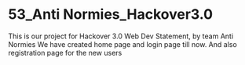 # 53_Anti Normies_Hackover3.0
This is our project for Hackover 3.0 Web Dev Statement, by team Anti Normies
We have created home page and login page till now. And also registration page for the new users
